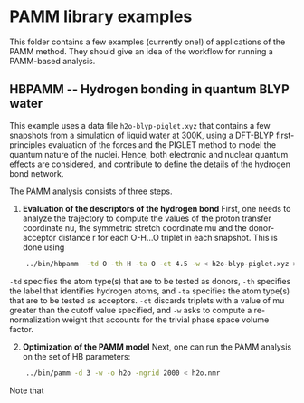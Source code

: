 # PAMM library examples

This folder contains a few examples (currently one!) of applications
of the PAMM method. They should give an idea of the workflow for running
a PAMM-based analysis.

## HBPAMM -- Hydrogen bonding in quantum BLYP water

This example uses a data file `h2o-blyp-piglet.xyz` that contains a few
snapshots from a simulation of liquid water at 300K, using a DFT-BLYP
first-principles evaluation of the forces and the PIGLET method to model
the quantum nature of the nuclei.  Hence, both electronic and nuclear
quantum effects are considered, and contribute to define the details
of the hydrogen bond network.

The PAMM analysis consists of three steps.

1. **Evaluation of the descriptors of the hydrogen bond**
First, one needs to analyze the trajectory to compute the values of
the proton transfer coordinate nu, the symmetric stretch coordinate mu
and the donor-acceptor distance r for each O-H...O triplet in each
snapshot. This is done using

```bash
    ../bin/hbpamm  -td O -th H -ta O -ct 4.5 -w < h2o-blyp-piglet.xyz > h2o.nmr
```

`-td` specifies the atom type(s) that are to be tested as donors, 
`-th` specifies the label that identifies hydrogen atoms, and `-ta`
specifies the atom type(s) that are to be tested as acceptors. 
`-ct` discards triplets with a value of mu greater than the 
cutoff value specified, and `-w` asks to compute a re-normalization
weight that accounts for the trivial phase space volume factor.

2. **Optimization of the PAMM model**
Next, one can run the PAMM analysis on the set of HB parameters:

```bash
    ../bin/pamm -d 3 -w -o h2o -ngrid 2000 < h2o.nmr
```

Note that 

